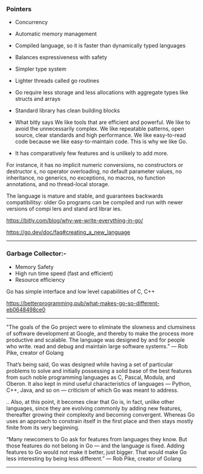 ### Pointers

* Concurrency
* Automatic memory management
* Compiled language, so it is faster than dynamically typed languages
* Balances expressiveness with safety
* Simpler type system
* Lighter threads called go routines
* Go require less storage and less allocations with aggregate types like structs and arrays

* Standard library has clean building blocks
* What bitly says
  We like tools that are efficient and powerful. We like to avoid the unnecessarily complex. We like repeatable patterns, open source, clear standards and high performance. We like easy-to-read code because we like easy-to-maintain code. This is why we like Go.


* It has comparatively few features and is unlikely to add more. 

For instance, it has no implicit numeric conversions, no constructors or destructor s, no operator overloading, no default parameter values, no inheritance, no generics, no exceptions, no macros, no function annotations, and no thread-local storage. 

The language is mature and stable, and guarantees backwards compatibilitsy: older Go programs can be compiled and run with newer versions of compi lers and stand ard librar ies.



https://bitly.com/blog/why-we-write-everything-in-go/

https://go.dev/doc/faq#creating_a_new_language


------------------------------------------------------------------------------------------


### Garbage Collector:-
- Memory Safety
- High run time speed (fast and efficient)
- Resource efficiency

Go has simple interface and low level capabilities of C, C++

https://betterprogramming.pub/what-makes-go-so-different-eb0648498ce0




------------------------------------------------------------------------------------------

"The goals of the Go project were to eliminate the slowness and clumsiness of software development at Google, and thereby to make the process more productive and scalable. The language was designed by and for people who write. read and debug and maintain large software systems.” — Rob Pike, creator of Golang


That’s being said, Go was designed while having a set of particular problems to solve and initially possessing a solid base of the best features from such noble programming languages as C, Pascal, Modula, and Oberon. It also kept in mind useful characteristics of languages — Python, C++, Java, and so on — criticism of which Go was meant to address.


..
Also, at this point, it becomes clear that Go is, in fact, unlike other languages, since they are evolving commonly by adding new features, thereafter growing their complexity and becoming convergent. Whereas Go uses an approach to constrain itself in the first place and then stays mostly finite from its very beginning.

“Many newcomers to Go ask for features from languages they know. But those features do not belong in Go — and the language is fixed. Adding features to Go would not make it better, just bigger. That would make Go less interesting by being less different.” — Rob Pike, creator of Golang


------------------------------------------------------------------------------------------



